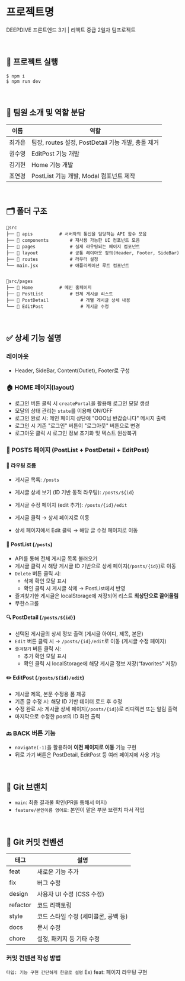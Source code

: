 
# 프로젝트명
DEEPDIVE 프론트엔드 3기 | 리액트 중급 2일차 팀프로젝트

<br>


## 🚀 프로젝트 실행
```
$ npm i
$ npm run dev
```

<br>


## 👥 팀원 소개 및 역할 분담
| 이름   | 역할                  |
|--------|-----------------------|
| 최가은 | 팀장, routes 설정, PostDetail 기능 개발, 충돌 제거 |
| 권수영 | EditPost 기능 개발 |
| 김기현 | Home 기능 개발  |
| 조연경 | PostList 기능 개발, Modal 컴포넌트 제작  |

<br>


## 🗂️ 폴더 구조
```
🧳src 
├── 📁 apis 			# 서버와의 통신을 담당하는 API 함수 모음 
├── 📁 components 		# 재사용 가능한 UI 컴포넌트 모음 
├── 📁 pages 			# 실제 라우팅되는 페이지 컴포넌트 
├── 📁 layout 			# 공통 레이아웃 정의(Header, Footer, SideBar)
├── 📁 routes 			# 라우터 설정 
└── main.jsx 			# 애플리케이션 루트 컴포넌트


📂src/pages
├── 📁 Home			# 메인 홈페이지
├── 📁 PostList			# 전체 게시글 리스트
├── 📁 PostDetail	        # 개별 게시글 상세 내용
└── 📁 EditPost		        # 게시글 수정 
```

<br>


## ✅ 상세 기능 설명
### 레이아웃
- Header, SideBar, Content(Outlet), Footer로 구성

### 🏠 HOME 페이지(layout)
-  로그인 버튼 클릭 시 `createPortal`을 활용해 로그인 모달 생성
- 모달의 상태 관리는 `state`를 이용해 ON/OFF 
- 로그인 완료 시: 메인 페이지 상단에 "OOO님 반갑습니다" 메시지 출력  
- 로그인 시 기존 "로그인" 버튼이 "로그아웃" 버튼으로 변경  
- 로그아웃 클릭 시 로그인 정보 초기화 및 텍스트 원상복귀  

### 📝 POSTS 페이지 (PostList + PostDetail + EditPost)

#### 🔗 라우팅 흐름
- 게시글 목록:  `/posts`
- 게시글 상세 보기 (ID 기반 동적 라우팅):  `/posts/${id}`
- 게시글 수정 페이지 (edit 추가):  `/posts/{id}/edit`

- 게시글 클릭 → 상세 페이지로 이동  
- 상세 페이지에서 Edit 클릭 → 해당 글 수정 페이지로 이동

#### 📄 PostList (`/posts`)
- API를 통해 전체 게시글 목록 불러오기
- 게시글 클릭 시 해당 게시글 ID 기반으로 상세 페이지(`/posts/{id}`)로 이동
- `Delete` 버튼 클릭 시:
  - 삭제 확인 모달 표시
  - 확인 클릭 시 게시글 삭제 → PostList에서 반영
- 즐겨찾기한 게시글은 localStorage에 저장되어 리스트 **최상단으로 끌어올림**
- 무한스크롤

#### 🔍 PostDetail (`/posts/${id}`)
- 선택된 게시글의 상세 정보 출력 (게시글 아이디, 제목, 본문)
- `Edit` 버튼 클릭 시 → `/posts/{id}/edit`로 이동 (게시글 수정 페이지)
- `즐겨찾기` 버튼 클릭 시:
  - 추가 확인 모달 표시
  - 확인 클릭 시 localStorage에 해당 게시글 정보 저장(“favorites” 저장)

#### ✏️ EditPost (`/posts/${id}/edit`)
- 게시글 제목, 본문 수정용 폼 제공
- 기존 글 수정 시: 해당 ID 기반 데이터 로드 후 수정
- 수정 완료 시: 게시글 상세 페이지(`/posts/{id}`)로 리디렉션 또는 알림 출력
-  마지막으로 수정한 post의 ID 화면 출력

### 🔙 BACK 버튼 기능
- `navigate(-1)`을 활용하여 **이전 페이지로 이동** 기능 구현
- 뒤로 가기 버튼은 PostDetail, EditPost 등 여러 페이지에 사용 가능

<br>


## 🌿 Git 브랜치 

- `main`: 최종 결과물 확인(PR을 통해서 머지)
- `feature/본인이름 영어로`: 본인이 맡은 부분 브랜치 파서 작업

<br>

## 💬 Git 커밋 컨벤션

| 태그       | 설명                                  |
|------------|---------------------------------------|
| feat       | 새로운 기능 추가                       |
| fix        | 버그 수정                             |
| design | 사용자 UI 수정 (CSS 수정)
| refactor   | 코드 리팩토링                         |
| style      | 코드 스타일 수정 (세미콜론, 공백 등) |
| docs       | 문서 수정                             |
| chore      | 설정, 패키지 등 기타 수정             |

### 커밋 컨벤션 작성 방법
`타입: 기능 구현 간단하게 한글로 설명`
Ex) feat: 페이지 라우팅 구현

